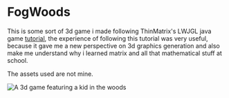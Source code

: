 # FogWoods
This is some sort of 3d game i made following ThinMatrix's LWJGL java game [tutorial](https://www.youtube.com/watch?v=VS8wlS9hF8E&list=PLRIWtICgwaX0u7Rf9zkZhLoLuZVfUksDP), the experience of following this tutorial was very useful, because it gave me a new perspective on 3d graphics generation and also make me understand why i learned matrix and all that mathematical stuff at school.

The assets used are not mine.

![A 3d game featuring a kid in the woods](https://lh3.googleusercontent.com/rvAmdi18yh4sNdYd3EUKRzn-W3e26DWSJIH5CxzF1pmDNHB2p3hCOyJI_eR2tIJpupE38gA6C3UdPJWa--A34oowrfGCDuOXobluOiqitLuoM87wAbu0jKeoUaa_2Pzpwz8xoGm6kYU47lyMHf4LH9GfD80FdTeVTeUvSNoyfWrMzp8gzpPdyYDFfUonwt7GXCOWn2POv5P7_pLF7VR4RNtLdH8i2SV8fqnvveqQnX2IGzZKOf8nI6wnUDVi72P3qIwWrEDopltb7zJ6W0MlKZDkYfOo9gd6hYzPLaPBVo8PdGVNZkdbfnOG1onpIZtcSUYgo1-JMOv_cbVT92NBXcQdzNLGZdvTcZ4hcFcYRpZxpi0gZF_g5SuJ9ibwWpCA4mE2HIqUhFISfhyN3GP0jyKhWhQlobvLXzZ9XUU-DXHsi1AT5a8U69miNXq-RvLv3kcomr8KyXCTnj3NZeaLDBayO-VNKZwB8PgcVw5ELVcO1kNbQaazfM4qgrqLIrIhh4ZeyP_LSCxXEffl9YIFACy7VZS3nCbgOMl2mAzyTlakmjXp8olRvHxnnvHGW0v3IrjJfyKux0qmVmjMDBWMW4CTAbi50dNdplLKWdyFJNoHIcJxaohI2apQRymic6gA6n9J9a9yhiLUrnck6J3M5AX30tdYKBo=w692-h494-no)
